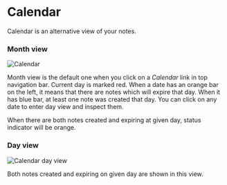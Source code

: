 # Calendar

Calendar is an alternative view of your notes.

### Month view
![Calendar](assets/images/calendar.png)

Month view is the default one when you click on a *Calendar* link in top navigation bar.
Current day is marked red. When a date has an orange bar on the left, it means that
there are notes which will expire that day. When it has blue bar, at least one note
was created that day. You can click on any date to enter day view and inspect them.

<div class="alert alert-info">
When there are both notes created and expiring at given day, status indicator will
be orange.
</div>

### Day view
![Calendar day view](assets/images/calendar-day.png)

Both notes created and expiring on given day are shown in this view.
